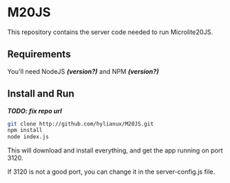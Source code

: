 # M20JS

This repository contains the server code needed to run Microlite20JS.  

## Requirements

You'll need NodeJS ***(version?)*** and NPM ***(version?)***

## Install and Run

***TODO: fix repo url***
```bash
git clone http://github.com/hylianux/M20JS.git
npm install
node index.js
```
This will download and install everything, and get the app running on port 3120.

If 3120 is not a good port, you can change it in the server-config.js file.
